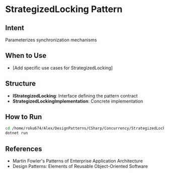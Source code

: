 # StrategizedLocking Pattern

## Intent
Parameterizes synchronization mechanisms

## When to Use
- [Add specific use cases for StrategizedLocking]

## Structure
- **IStrategizedLocking**: Interface defining the pattern contract
- **StrategizedLockingImplementation**: Concrete implementation

## How to Run
```bash
cd /home/roku674/Alex/DesignPatterns/CSharp/Concurrency/StrategizedLocking
dotnet run
```

## References
- Martin Fowler's Patterns of Enterprise Application Architecture
- Design Patterns: Elements of Reusable Object-Oriented Software
